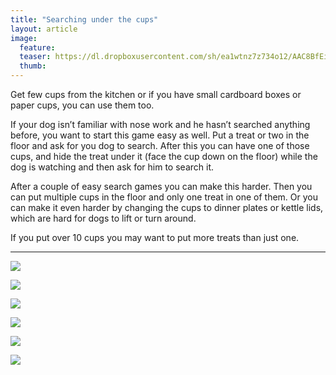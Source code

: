 ```yaml
---
title: "Searching under the cups"
layout: article
image:
  feature:
  teaser: https://dl.dropboxusercontent.com/sh/ea1wtnz7z734o12/AAC8BfEiawbfjrKKJBtVtj3la/aktivointi/namien-etsinta-kippojen-alta/DSC42562-245px.jpg
  thumb:
---
```


Get few cups from the kitchen or if you have small cardboard boxes or paper cups, you can use them too.

If your dog isn’t familiar with nose work and he hasn’t searched anything before, you want to start this game easy as well. Put a treat or two in the floor and ask for you dog to search. After this you can have one of those cups, and hide the treat under it (face the cup down on the floor) while the dog is watching and then ask for him to search it.

After a couple of easy search games you can make this harder. Then you can put multiple cups in the floor and only one treat in one of them. Or you can make it even harder by changing the cups to dinner plates or kettle lids, which are hard for dogs to lift or turn around.

If you put over 10 cups you may want to put more treats than just one.

---

[![](https://dl.dropboxusercontent.com/sh/ea1wtnz7z734o12/AABl72YZ1iheaAtQdvvL1JJ5a/aktivointi/namien-etsinta-kippojen-alta/DSC30657_2-800px.jpg)](https://dl.dropboxusercontent.com/sh/ea1wtnz7z734o12/AABGyOryXCllKGn1oedSzWPBa/aktivointi/namien-etsinta-kippojen-alta/DSC30657_2.jpg)

[![](https://dl.dropboxusercontent.com/sh/ea1wtnz7z734o12/AAB_InxEcf26mBJ6xJaEIzZha/aktivointi/namien-etsinta-kippojen-alta/DSC30665_2-800px.jpg)](https://dl.dropboxusercontent.com/sh/ea1wtnz7z734o12/AAAfO9-C-HuCtXrVYg_sBT19a/aktivointi/namien-etsinta-kippojen-alta/DSC30665_2.jpg)

[![](https://dl.dropboxusercontent.com/sh/ea1wtnz7z734o12/AADCVnsX6X4RuUUKIjKk5gMka/aktivointi/namien-etsinta-kippojen-alta/DSC30666_2-800px.jpg)](https://dl.dropboxusercontent.com/sh/ea1wtnz7z734o12/AABHcW43bnpBm2aa8GuP8R5Ya/aktivointi/namien-etsinta-kippojen-alta/DSC30666_2.jpg)

[![](https://dl.dropboxusercontent.com/sh/ea1wtnz7z734o12/AADxU-JhJxSlJ9NC7J6qBHnja/aktivointi/namien-etsinta-kippojen-alta/DSC42557-800px.jpg)](https://dl.dropboxusercontent.com/sh/ea1wtnz7z734o12/AAD1DMYuXQRnw20qu3lKlgk0a/aktivointi/namien-etsinta-kippojen-alta/DSC42557.jpg)

[![](https://dl.dropboxusercontent.com/sh/ea1wtnz7z734o12/AADp2jH2k1ZfI81ZC6LL-4Zoa/aktivointi/namien-etsinta-kippojen-alta/DSC42562-800px.jpg)](https://dl.dropboxusercontent.com/sh/ea1wtnz7z734o12/AAA6LVhgT-xqpkHRKG-2x8Vqa/aktivointi/namien-etsinta-kippojen-alta/DSC42562.jpg)

[![](https://dl.dropboxusercontent.com/sh/ea1wtnz7z734o12/AAAq4D9N1zB77uYEOElQGksNa/aktivointi/namien-etsinta-kippojen-alta/DSC42614-800px.jpg)](https://dl.dropboxusercontent.com/sh/ea1wtnz7z734o12/AAA-6tvM5aPlVC6lNRCKxyaMa/aktivointi/namien-etsinta-kippojen-alta/DSC42614.jpg)
